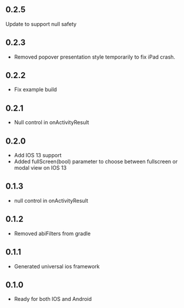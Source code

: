 ## 0.2.5
   Update to support null safety

## 0.2.3
* Removed popover presentation style temporarily to fix iPad crash.

## 0.2.2
* Fix example build

## 0.2.1
* Null control in onActivityResult

## 0.2.0
* Add IOS 13 support
* Added fullScreen(bool) parameter to choose between fullscreen or modal view on IOS 13

## 0.1.3
* null control in onActivityResult

## 0.1.2
* Removed abiFilters from gradle

## 0.1.1
* Generated universal ios framework

## 0.1.0

* Ready for both IOS and Android
